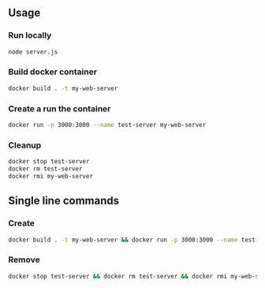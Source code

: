 
## Usage

### Run locally

```sh
node server.js
```

### Build docker container

```sh
docker build . -t my-web-server
```

### Create a run the container

```sh
docker run -p 3000:3000 --name test-server my-web-server
```

### Cleanup

```sh
docker stop test-server
docker rm test-server
docker rmi my-web-server
```

## Single line commands

### Create

```sh
docker build . -t my-web-server && docker run -p 3000:3000 --name test-server my-web-server
```

### Remove

```sh
docker stop test-server && docker rm test-server && docker rmi my-web-server
```